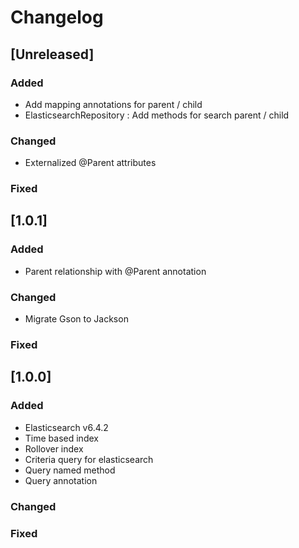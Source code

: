 # Changelog

## [Unreleased]
### Added
- Add mapping annotations for parent / child
- ElasticsearchRepository : Add methods for search parent / child  

### Changed
- Externalized @Parent attributes

### Fixed

## [1.0.1]
### Added
- Parent relationship with @Parent annotation

### Changed
- Migrate Gson to Jackson

### Fixed

## [1.0.0]
### Added
- Elasticsearch v6.4.2
- Time based index
- Rollover index
- Criteria query for elasticsearch
- Query named method
- Query annotation

### Changed

### Fixed
